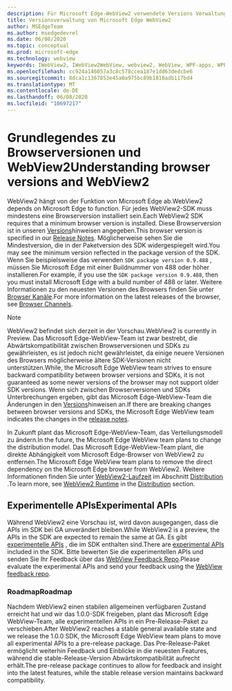 ```yaml
---
description: Für Microsoft Edge-WebView2 verwendete Versions Verwaltungsmodelle
title: Versionsverwaltung von Microsoft Edge WebView2
author: MSEdgeTeam
ms.author: msedgedevrel
ms.date: 06/08/2020
ms.topic: conceptual
ms.prod: microsoft-edge
ms.technology: webview
keywords: IWebView2, IWebView2WebView, webview2, WebView, WPF-apps, WPF, Edge, ICoreWebView2, ICoreWebView2Host, Browser-Steuerelement, Edge-HTML
ms.openlocfilehash: cc924a146057a3c8c578ccea187e1dd63dedcbe6
ms.sourcegitcommit: 8dca1c1367853e45a0a975bc89b1818adb117bd4
ms.translationtype: MT
ms.contentlocale: de-DE
ms.lasthandoff: 06/08/2020
ms.locfileid: "10697217"
---
```

# <span data-ttu-id="1b685-104">Grundlegendes zu Browserversionen und WebView2</span><span class="sxs-lookup"><span data-stu-id="1b685-104">Understanding browser versions and WebView2</span></span>  

<span data-ttu-id="1b685-105">WebView2 hängt von der Funktion von Microsoft Edge ab.</span><span class="sxs-lookup"><span data-stu-id="1b685-105">WebView2 depends on Microsoft Edge to function.</span></span>  <span data-ttu-id="1b685-106">Für jedes WebView2-SDK muss mindestens eine Browserversion installiert sein.</span><span class="sxs-lookup"><span data-stu-id="1b685-106">Each WebView2 SDK requires that a minimum browser version is installed.</span></span>  <span data-ttu-id="1b685-107">Diese Browserversion ist in unseren [Versions][Webview2Releasenotes]hinweisen angegeben.</span><span class="sxs-lookup"><span data-stu-id="1b685-107">This browser version is specified in our [Release Notes][Webview2Releasenotes].</span></span>  <span data-ttu-id="1b685-108">Möglicherweise sehen Sie die Mindestversion, die in der Paketversion des SDK widergespiegelt wird.</span><span class="sxs-lookup"><span data-stu-id="1b685-108">You may see the minimum version reflected in the package version of the SDK.</span></span>  <span data-ttu-id="1b685-109">Wenn Sie beispielsweise das verwenden `SDK package version 0.9.488` , müssen Sie Microsoft Edge mit einer Buildnummer von 488 oder höher installieren.</span><span class="sxs-lookup"><span data-stu-id="1b685-109">For example, if you use the `SDK package version 0.9.488`, then you must install Microsoft Edge with a build number of 488 or later.</span></span>  <span data-ttu-id="1b685-110">Weitere Informationen zu den neuesten Versionen des Browsers finden Sie unter [Browser Kanäle][DeployedgeChannels].</span><span class="sxs-lookup"><span data-stu-id="1b685-110">For more information on the latest releases of the browser, see [Browser Channels][DeployedgeChannels].</span></span>  

> [!NOTE]
> <span data-ttu-id="1b685-111">WebView2 befindet sich derzeit in der Vorschau.</span><span class="sxs-lookup"><span data-stu-id="1b685-111">WebView2 is currently in Preview.</span></span>  <span data-ttu-id="1b685-112">Das Microsoft Edge-WebView-Team ist zwar bestrebt, die Abwärtskompatibilität zwischen Browserversionen und SDKs zu gewährleisten, es ist jedoch nicht gewährleistet, da einige neuere Versionen des Browsers möglicherweise ältere SDK-Versionen nicht unterstützen.</span><span class="sxs-lookup"><span data-stu-id="1b685-112">While, the Microsoft Edge WebView team strives to ensure backward compatibility between browser versions and SDKs, it is not guaranteed as some newer versions of the browser may not support older SDK versions.</span></span>  <span data-ttu-id="1b685-113">Wenn sich zwischen Browserversionen und SDKs Unterbrechungen ergeben, gibt das Microsoft Edge-WebView-Team die Änderungen in den [Versions][Webview2Releasenotes]hinweisen an.</span><span class="sxs-lookup"><span data-stu-id="1b685-113">If there are breaking changes between browser versions and SDKs, the Microsoft Edge WebView team indicates the changes in the [release notes][Webview2Releasenotes].</span></span>  

<span data-ttu-id="1b685-114">In Zukunft plant das Microsoft Edge-WebView-Team, das Verteilungsmodell zu ändern.</span><span class="sxs-lookup"><span data-stu-id="1b685-114">In the future, the Microsoft Edge WebView team plans to change the distribution model.</span></span>  <span data-ttu-id="1b685-115">Das Microsoft Edge-WebView-Team plant, die direkte Abhängigkeit vom Microsoft Edge-Browser von WebView2 zu entfernen.</span><span class="sxs-lookup"><span data-stu-id="1b685-115">The Microsoft Edge WebView team plans to remove the direct dependency on the Microsoft Edge browser from WebView2.</span></span>  <span data-ttu-id="1b685-116">Weitere Informationen finden Sie unter [WebView2-Laufzeit][Webview2IndexEdgeRuntime] im Abschnitt [Distribution][Webview2Distibution] .</span><span class="sxs-lookup"><span data-stu-id="1b685-116">To learn more, see [WebView2 Runtime][Webview2IndexEdgeRuntime] in the [Distribution][Webview2Distibution] section.</span></span>  

## <span data-ttu-id="1b685-117">Experimentelle APIs</span><span class="sxs-lookup"><span data-stu-id="1b685-117">Experimental APIs</span></span>  

<span data-ttu-id="1b685-118">Während WebView2 eine Vorschau ist, wird davon ausgegangen, dass die APIs im SDK bei GA unverändert bleiben.</span><span class="sxs-lookup"><span data-stu-id="1b685-118">While WebView2 is a preview, the APIs in the SDK are expected to remain the same at GA.</span></span>  <span data-ttu-id="1b685-119">Es gibt [experimentelle APIs][Webview2ReferenceWin3209538Experimental] , die im SDK enthalten sind.</span><span class="sxs-lookup"><span data-stu-id="1b685-119">There are [experimental APIs][Webview2ReferenceWin3209538Experimental] included in the SDK.</span></span>  <span data-ttu-id="1b685-120">Bitte bewerten Sie die experimentellen APIs und senden Sie Ihr Feedback über das [WebView Feedback Repo][GithubMicrosoftedgeWebviewfeedback].</span><span class="sxs-lookup"><span data-stu-id="1b685-120">Please evaluate the experimental APIs and send your feedback using the [WebView feedback repo][GithubMicrosoftedgeWebviewfeedback].</span></span>  

### <span data-ttu-id="1b685-121">Roadmap</span><span class="sxs-lookup"><span data-stu-id="1b685-121">Roadmap</span></span>  

<span data-ttu-id="1b685-122">Nachdem WebView2 einen stabilen allgemeinen verfügbaren Zustand erreicht hat und wir das 1.0.0-SDK freigeben, plant das Microsoft Edge WebView-Team, alle experimentellen APIs in ein Pre-Release-Paket zu verschieben.</span><span class="sxs-lookup"><span data-stu-id="1b685-122">After WebView2 reaches a stable general available state and we release the 1.0.0 SDK, the Microsoft Edge WebView team plans to move all experimental APIs to a pre-release package.</span></span>  <span data-ttu-id="1b685-123">Das Pre-Release-Paket ermöglicht weiterhin Feedback und Einblicke in die neuesten Features, während die stable-Release-Version Abwärtskompatibilität aufrecht erhält.</span><span class="sxs-lookup"><span data-stu-id="1b685-123">The pre-release package continues to allow for feedback and insight into the latest features, while the stable release version maintains backward compatibility.</span></span>  

<!--links -->

[Webview2Distibution]: ./distribution.md "Verteilung von Anwendungen mit WebView2 | Microsoft docs"  
[Webview2IndexEdgeRuntime]: ./distribution.md#microsoft-edge-webview2-runtime "Microsoft Edge WebView2 Runtime – Verteilung von Anwendungen mithilfe von WebView2 | Microsoft docs"  
[Webview2ReferenceWin3209538Experimental]: ../reference/win32/0-9-538-reference-webview2.md#experimental "Experimental-Reference (WebView2) | Microsoft docs"  
[Webview2Releasenotes]: ../releasenotes.md "Anmerkungen zu dieser Version von WebView2 SDK | Microsoft docs"  

[DeployedgeChannels]: /deployedge/microsoft-edge-channels "Übersicht über die Microsoft Edge-Kanäle | Microsoft docs"  

[GithubMicrosoftedgeWebviewfeedback]: https://github.com/MicrosoftEdge/WebViewFeedback "WebView-Feedback-MicrosoftEdge/WebViewFeedback | GitHub"  
